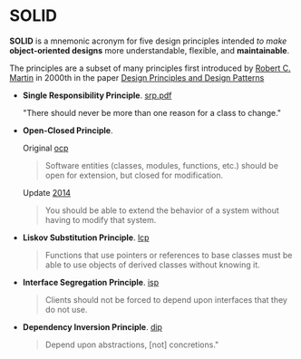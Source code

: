 # SOLID

**SOLID** is a mnemonic acronym for five design principles intended *to make* **object-oriented designs** more understandable, flexible, and **maintainable**.

The principles are a subset of many principles first introduced by [Robert C. Martin](https://sites.google.com/site/unclebobconsultingllc) in 2000th in the paper [Design Principles and Design Patterns](https://web.archive.org/web/20150906155800/http://www.objectmentor.com/resources/articles/Principles_and_Patterns.pdf)

* **Single Responsibility Principle**. 
  [srp.pdf](https://web.archive.org/web/20150202200348/http://www.objectmentor.com/resources/articles/srp.pdf)
  
  "There should never be more than one reason for a class to change." 

* **Open-Closed Principle**. 
    
    Original [ocp](https://web.archive.org/web/20150905081105/http://www.objectmentor.com/resources/articles/ocp.pdf)

    > Software entities (classes, modules, functions, etc.) should be open for extension, but closed for modification. 

    Update [2014](https://blog.cleancoder.com/uncle-bob/2014/05/12/TheOpenClosedPrinciple.html)

    > You should be able to extend the behavior of a system without having to modify that system. 

* **Liskov Substitution Principle**. 
  [lcp](https://web.archive.org/web/20150905081111/http://www.objectmentor.com/resources/articles/lsp.pdf)

    > Functions that use pointers or references to base classes must be able to use objects of derived classes without knowing it.

* **Interface Segregation Principle**.
   [isp](https://web.archive.org/web/20150905081110/http://www.objectmentor.com/resources/articles/isp.pdf)

    > Clients should not be forced to depend upon interfaces that they do not use.

* **Dependency Inversion Principle**. 
  [dip](https://web.archive.org/web/20150905081103/http://www.objectmentor.com/resources/articles/dip.pdf)

    > Depend upon abstractions, [not] concretions."
